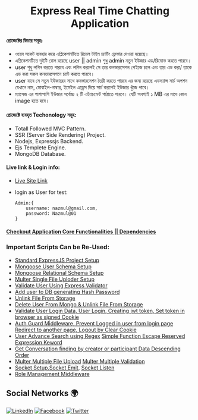 <h1 align="center"> Express Real Time Chatting Application</h1>

#### প্রোজেক্টের ফিচার সমূহঃ

- ওয়েব সকেট ব্যবহার করে এপ্লিকেশনটিতে রিয়েল টাইম চ্যাটিং ফ্লেভার দেওয়া হয়েছে।
- এপ্লিকেশনটিতে দুইটি রোল রয়েছে user || admin শুধু admin নতুন ইউজার এড/রিমোভ করতে পারবে।
- user শুধু লগিন করতে পারবে এবং লগিন করলেই সে তার কনভারসেশন পেইজে চলে এবং তার এড করা/ তাকে এড করা সকল কনভারসেশনে চ্যাট করতে পারবে।
- user যাবে সে নতুন ইউজারের সাথে কনভারসেশন তৈরী করতে পারবে এর জন্য রয়েছে এডভ্যান্স সার্চ অপশন যেখানে নাম, মোবাইল-নাম্বার, ইমেইল এড্রেস দিয়ে সার্চ করলেই ইউজার খুঁজে পাবে।
- ম্যাসেজ এর পাশাপাশি ইউজার সর্বোচ্চ ২ টি এট্যাচমেন্ট পাঠাতে পারবে। যেটি অবশ্যই ১ MB এর মাধে কোন image হতে হবে।

#### প্রোজেক্টে ব্যবহৃত Techonology সমূহ:

- Totall Followed MVC Pattern.
- SSR (Server Side Rendering) Project.
- Nodejs, Expressjs Backend.
- Ejs Templete Engine.
- MongoDB Database.

#### Live link & Login info:

- [Live Site Link](http://nazmulchat.herokuapp.com/)
- login as User for test:

  ```
  Admin:{
      username: nazmul@gmail.com,
      password: Nazmul@01
  } 
  ```

#### [Checkout Application Core Functionalities || Dependencies](https://github.com/pronazmul/chat-application-express-mvc/blob/develop/README.md#-core-functionalities--dependencies-used-in-this-project)

### Important Scripts Can be Re-Used:

- [Standard ExpressJS Project Setup](https://github.com/pronazmul/chat-application-express-mvc/commit/0f1495a7282206a86e1d9871320c947ea0054e5d?branch=0f1495a7282206a86e1d9871320c947ea0054e5d&diff=unified#diff-bc37d034bad564583790a46f19d807abfe519c5671395fd494d8cce506c42947)
- [Mongoose User Schema Setup](https://github.com/pronazmul/chat-application-express-mvc/commit/8868e3f48ce4bce469ffdf83711e80190e75144a#diff-02b76ad097626aa9bdb17bafa8349ba6ce878778ddc5db36097d61dcbeb9fb8a)
- [Mongoose Relational Schema Setup](https://github.com/pronazmul/chat-application-express-mvc/commit/3dcbed4aa9cfd51f75961cb18b512f883019c015#diff-6299142beb66cb9e35dd7198caf119f59aa241c4f2f81206660aa9bb4a762875)
- [Multer Single File Uploder Setup](https://github.com/pronazmul/chat-application-express-mvc/commit/09b480c99820a40f15c4f5a20f1792c963137188#diff-faef343e6f12d26a7bc67fdb4af3825ecbe8d4c473d869423c409234e6e79e83)
- [Validate User Using Express Validator](https://github.com/pronazmul/chat-application-express-mvc/commit/59bcec20e4725f48d66afad7ac75f9f21d2dd805#diff-fca9a7b52739dbf7e631a193bcc945c463aac7807ab7b7350b5046d5d825c3a0)
- [Add user to DB generating Hash Password](https://github.com/pronazmul/chat-application-express-mvc/commit/59bcec20e4725f48d66afad7ac75f9f21d2dd805#diff-ef084d73b5eeb973fd3133054fa4b7e6fa1eb0e6ba5f7e74c18c4e1b026959f6)
- [Unlink File From Storage](https://github.com/pronazmul/chat-application-express-mvc/commit/0e2b8ef205fea51ed6fd75b631c16c9d71916d2a#diff-fca9a7b52739dbf7e631a193bcc945c463aac7807ab7b7350b5046d5d825c3a0)
- [Delete User From Mongo & Unlink File From Storage](https://github.com/pronazmul/chat-application-express-mvc/commit/692e1182f03a7718e7eebc32354bca52d79ba9a3#diff-ef084d73b5eeb973fd3133054fa4b7e6fa1eb0e6ba5f7e74c18c4e1b026959f6)
- [Validate User Login Data, User Login, Creating jwt token, Set token in browser as signed Cookie](https://github.com/pronazmul/chat-application-express-mvc/commit/10c7414aed5cd7ddc81864779f4c8e75485ce3fd#diff-dcabf1fe18d0fa6cd619605e444cad53a758daf28a3b6dba45653ea5cd6a9281)
- [Auth Guard Middleware, Prevent Logged in user from login page Redirect to another page, Logout by Clear Cookie](https://github.com/pronazmul/chat-application-express-mvc/commit/e84685552fa461933aaea80413b2c815471bfef5#diff-2b69d0783e0a34964f0a74b1d2b56ca97bef73e7d928c2631599262960ca2c34)
- [User Advance Search using Regex](https://github.com/pronazmul/chat-application-express-mvc/commit/3ff7c19c39254acdc08ce00497ae62aa40b64992#r52446788) [Simple Function Escape Reserved Expression Keword](https://github.com/pronazmul/chat-application-express-mvc/commit/3ff7c19c39254acdc08ce00497ae62aa40b64992#diff-1dc5991826710f804668fd6734292596148812626988e9fd621a8b59bc1e6697)
- [Get Conversation finding by creator or participant Data Descending Order](https://github.com/pronazmul/chat-application-express-mvc/commit/a6a93825be366cd46b475e3ff287df088d21f6cc#r52447371)
- [Multer Multiple File Upload](https://github.com/pronazmul/chat-application-express-mvc/commit/93ef9bae1f28a68d42a70ba253560b513c4e61fc#diff-cd87fcc64595ec3cc418986d985b2642e8fc7106df07509ab0f9f63e5e4cea52) [Multer Multiple Validation](https://github.com/pronazmul/chat-application-express-mvc/commit/93ef9bae1f28a68d42a70ba253560b513c4e61fc#diff-ae80265153c036a16e787150561fbc308f5591ec762c7948eb9931e4263206a8)
- [Socket Setup](https://github.com/pronazmul/chat-application-express-mvc/commit/df262f384d40d89eb1646f7be7838f42d79cb64e#diff-e07d531ac040ce3f40e0ce632ac2a059d7cd60f20e61f78268ac3be015b3b28f),[Socket Emit](https://github.com/pronazmul/chat-application-express-mvc/commit/2acfdd1a75071d304f7e5b08aff8cc1dae695eaf#r52447940), [Socket Listen](https://github.com/pronazmul/chat-application-express-mvc/commit/df262f384d40d89eb1646f7be7838f42d79cb64e#r52448305)
- [Role Management Middleware](https://github.com/pronazmul/chat-application-express-mvc/commit/294d8970125cfb23a234e97cbff73b481b6c00df#diff-2b69d0783e0a34964f0a74b1d2b56ca97bef73e7d928c2631599262960ca2c34)

<h2>Social Networks 🌍</h2>

[![LinkedIn][linkedin-shield]][linkedin-url]
[![Facebook][facebook-shield]][facebook-url]
[![Twitter][twitter-shield]][twitter-url]

<!-- MARKDOWN LINKS & IMAGES -->

[facebook-shield]: https://img.shields.io/badge/-Facebook-black.svg?style=flat-square&logo=facebook&color=555&logoColor=white
[facebook-url]: https://www.facebook.com/devnazmul
[twitter-shield]: https://img.shields.io/badge/-Twitter-black.svg?style=flat-square&logo=twitter&color=555&logoColor=white
[twitter-url]: https://twitter.com/pronazmul
[linkedin-shield]: https://img.shields.io/badge/-LinkedIn-black.svg?style=flat-square&logo=linkedin&colorB=555
[linkedin-url]: https://www.linkedin.com/in/pronazmul/
